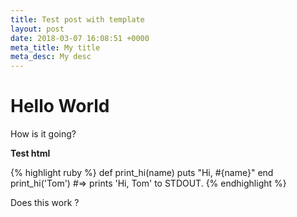 ```yaml
---
title: Test post with template
layout: post
date: 2018-03-07 16:08:51 +0000
meta_title: My title
meta_desc: My desc
---
```

# Hello World

How is it going?

<strong>Test html</strong>

<script>alert('xss');</script>

{% highlight ruby %}
def print_hi(name)
puts "Hi, #{name}"
end
print_hi('Tom')
\#=> prints 'Hi, Tom' to STDOUT.
{% endhighlight %}

Does this work ?